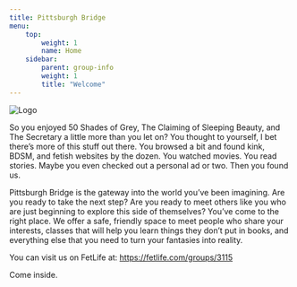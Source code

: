 ```yaml
---
title: Pittsburgh Bridge
menu:
    top:
        weight: 1
        name: Home
    sidebar:
        parent: group-info
        weight: 1
        title: "Welcome"
---
```


![Logo](images/logo.png)

So you enjoyed 50 Shades of Grey, The Claiming of Sleeping Beauty, and The Secretary a little more than you let on? You thought to yourself, I bet there’s more of this stuff out there. You browsed a bit and found kink, BDSM, and fetish websites by the dozen. You watched movies. You read stories. Maybe you even checked out a personal ad or two. Then you found us.

Pittsburgh Bridge is the gateway into the world you’ve been imagining. Are you ready to take the next step? Are you ready to meet others like you who are just beginning to explore this side of themselves? You’ve come to the right place. We offer a safe, friendly space to meet people who share your interests, classes that will help you learn things they don’t put in books, and everything else that you need to turn your fantasies into reality.

You can visit us on FetLife at: https://fetlife.com/groups/3115

Come inside.
